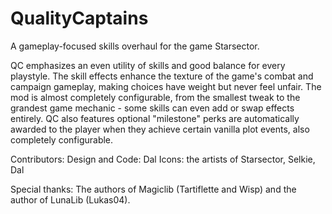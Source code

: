 # QualityCaptains
A gameplay-focused skills overhaul for the game Starsector.

QC emphasizes an even utility of skills and good balance for every playstyle. The skill effects enhance the texture of the game's combat and campaign gameplay, making choices have weight but never feel unfair. 
The mod is almost completely configurable, from the smallest tweak to the grandest game mechanic - some skills can even add or swap effects entirely.
QC also features optional "milestone" perks are automatically awarded to the player when they achieve certain vanilla plot events, also completely configurable.  

Contributors:
Design and Code: Dal
Icons: the artists of Starsector, Selkie, Dal

Special thanks:
The authors of Magiclib (Tartiflette and Wisp) and the author of LunaLib (Lukas04). 

